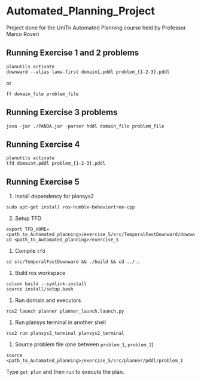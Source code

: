 # Automated_Planning_Project
Project done for the UniTn Automated Planning course held by Professor Marco Roveri

## Running Exercise 1 and 2 problems
```
planutils activate
downward --alias lama-first domain1.pddl problem_{1-2-3}.pddl
```
or
```
ff domain_file problem_file
```

## Running Exercise 3 problems
```
java -jar ./PANDA.jar -parser hddl domain_file problem_file
```

## Running Exercise 4
```
planutils activate
tfd domain4.pddl problem_{1-2-3}.pddl
```
## Running Exercise 5
1. Install dependency for plansys2
```
sudo apt-get install ros-humble-behaviortree-cpp
```
2. Setup TFD
```
export TFD_HOME=<path_to_Automated_planning>/exercise_5/src/TemporalFastDownward/downward
cd <path_to_Automated_planning>/exercise_5
```
1. Compile `tfd`
```
cd src/TemporalFastDownward && ./build && cd ../..
```
1. Build ros workspace
```
colcon build --symlink-install
source install/setup.bash
```
1. Run domain and executors
```
ros2 launch planner planner_launch.launch.py
```
1. Run plansys terminal in another shell
```
ros2 run plansys2_terminal plansys2_terminal
```
1. Source problem file (one between `problem_1`, `problem_2`)
```
source <path_to_Automated_planning>/exercise_5/src/planner/pddl/problem_1
```
Type `get plan` and then `run` to execute the plan.
